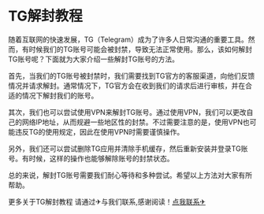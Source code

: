# TG解封教程

随着互联网的快速发展，TG（Telegram）成为了许多人日常沟通的重要工具。然而，有时候我们的TG账号可能会被封禁，导致无法正常使用。那么，该如何解封TG账号呢？下面就为大家介绍一些解封TG账号的方法。

首先，当我们的TG账号被封禁时，我们需要找到TG官方的客服渠道，向他们反馈情况并请求解封。通常情况下，TG官方会在收到我们的请求后进行审核，并在合适的情况下解封我们的账号。

其次，我们也可以尝试使用VPN来解封TG账号。通过使用VPN，我们可以更改自己的网络IP地址，从而规避一些地区性的封禁。不过需要注意的是，使用VPN也可能违反TG的使用规定，因此在使用VPN时需要谨慎操作。

另外，我们还可以尝试删除TG应用并清除手机缓存，然后重新安装并登录TG账号。有时候，这样的操作也能够解除账号的封禁状态。

总的来说，解封TG账号需要我们耐心等待和多种尝试。希望以上方法对大家有所帮助。

更多关于TG解封教程 请通过✈与我们联系,感谢阅读！[点我联系✈](https://us.G208.com)